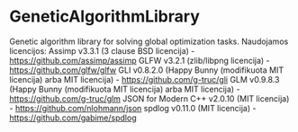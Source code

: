 # GeneticAlgorithmLibrary
Genetic algorithm library for solving global optimization tasks.
Naudojamos licencijos:
Assimp v3.3.1 (3 clause BSD licencija) - https://github.com/assimp/assimp
GLFW v3.2.1 (zlib/libpng licencija) - https://github.com/glfw/glfw
GLI v0.8.2.0 (Happy Bunny (modifikuota MIT licencija) arba MIT licencija) - https://github.com/g-truc/gli
GLM v0.9.8.3 (Happy Bunny (modifikuota MIT licencija) arba MIT licencija) - https://github.com/g-truc/glm
JSON for Modern C++ v2.0.10 (MIT licencija) - https://github.com/nlohmann/json
spdlog v0.11.0 (MIT licencija) - https://github.com/gabime/spdlog

